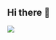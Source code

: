 ## Hi there 👋
<img src="https://img.shields.io/badge/Python-e8eaea?style=flat-square&logo=Python&logoColor=white&fontColor=white"/>
